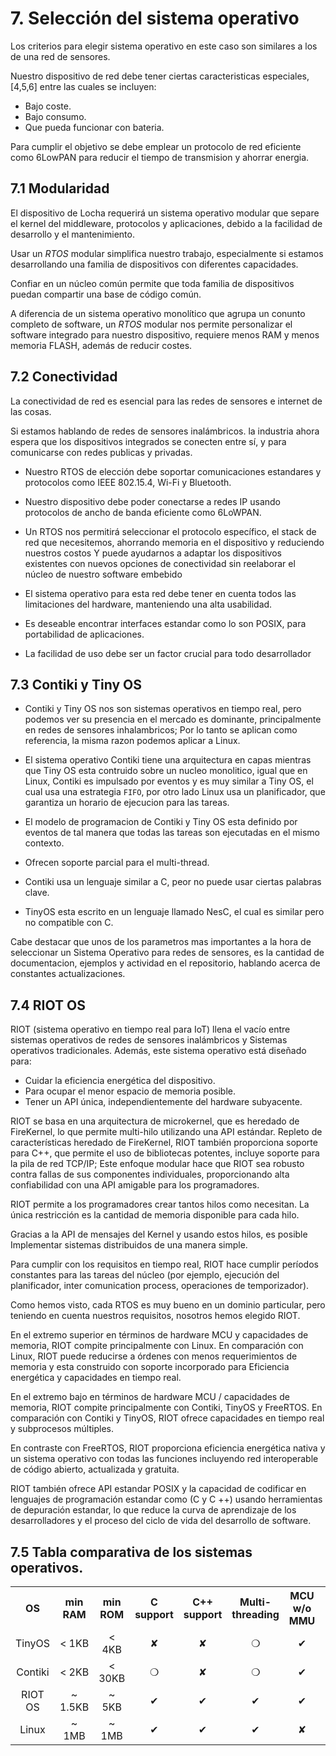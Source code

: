
# 7. Selección del sistema operativo

Los criterios para elegir sistema operativo en este caso son similares a los de una red de sensores.

Nuestro dispositivo de red debe tener ciertas caracteristicas especiales, [4,5,6]  entre las cuales se incluyen:
- Bajo coste.
- Bajo consumo.
- Que pueda funcionar con bateria.

Para cumplir el objetivo se debe emplear un protocolo de red eficiente como 6LowPAN para reducir el tiempo de transmision y ahorrar energia.


## 7.1 Modularidad

El dispositivo de Locha requerirá un sistema operativo modular que separe el kernel del middleware, protocolos y
aplicaciones, debido a la facilidad de desarrollo y el mantenimiento.

Usar un _RTOS_ modular simplifica nuestro trabajo, especialmente si estamos desarrollando una familia de dispositivos con diferentes capacidades. 

Confiar en un núcleo común permite que toda familia de dispositivos puedan compartir una base de código común.

A diferencia de un sistema operativo monolítico que agrupa un conunto completo de software, un _RTOS_ modular nos permite personalizar el software integrado para nuestro dispositivo, requiere menos RAM y menos memoria FLASH, además de reducir costes.


## 7.2 Conectividad

La conectividad de red es esencial para las redes de sensores e internet de las cosas.

Si estamos hablando de redes de sensores inalámbricos. 
la industria ahora espera que los dispositivos integrados se conecten entre sí, y para comunicarse con redes publicas y privadas. 

- Nuestro RTOS de elección debe soportar comunicaciones estandares y protocolos como IEEE 802.15.4, Wi-Fi y Bluetooth. 

- Nuestro dispositivo debe poder conectarse a redes IP usando protocolos de ancho de banda eficiente como 6LoWPAN. 

- Un RTOS nos permitirá seleccionar el protocolo específico, el stack de red que necesitemos, ahorrando memoria en el dispositivo y reduciendo nuestros costos Y puede ayudarnos a adaptar los dispositivos existentes con nuevos opciones de conectividad sin reelaborar el núcleo de nuestro software embebido

- El sistema operativo para esta red debe tener en cuenta todos las limitaciones del hardware, manteniendo una alta usabilidad.
- Es deseable encontrar interfaces estandar como lo son POSIX, para portabilidad de aplicaciones.
- La facilidad de uso debe ser un factor crucial para todo desarrollador

## 7.3 Contiki y Tiny OS

- Contiki y Tiny OS nos son sistemas operativos en tiempo real, pero podemos ver su presencia en el mercado es dominante, principalmente en redes de sensores inhalambricos; Por lo tanto se aplican como referencia, la misma razon podemos aplicar a Linux.

- El sistema operativo Contiki tiene una arquitectura en capas mientras que Tiny OS esta contruido sobre un nucleo monolitico, igual que en Linux, Contiki es impulsado por eventos y es muy similar a Tiny OS, el cual usa una estrategia ```FIFO```, por otro lado Linux usa un planificador, que garantiza un horario de ejecucion para las tareas.

- El modelo de programacion de Contiki y Tiny OS esta definido por eventos de tal manera que todas las tareas son ejecutadas en el mismo contexto.

- Ofrecen soporte parcial para el multi-thread.
- Contiki usa un lenguaje similar a C, peor no puede usar ciertas palabras clave.
- TinyOS esta escrito en un lenguaje llamado NesC, el cual es similar pero no compatible con C.
  
Cabe destacar que unos de los parametros mas importantes a la hora de seleccionar un Sistema Operativo para redes de sensores, es la cantidad de documentacion, ejemplos y actividad en el repositorio, hablando acerca de constantes actualizaciones.

## 7.4 RIOT OS

RIOT (sistema operativo en tiempo real para IoT) llena el vacío entre sistemas operativos de redes de sensores inalámbricos y Sistemas operativos tradicionales. Además, este sistema operativo está diseñado para: 
- Cuidar la eficiencia energética del dispositivo. 
- Para ocupar el menor espacio de memoria posible.
- Tener un API única, independientemente del hardware subyacente.

RIOT se basa en una arquitectura de microkernel, que es heredado de FireKernel, lo que permite multi-hilo utilizando una API estándar. Repleto de características heredado de FireKernel, RIOT también proporciona soporte para C++, que permite el uso de bibliotecas potentes, incluye soporte para la pila de red TCP/IP; Este enfoque modular hace que RIOT sea robusto contra fallas de sus componentes individuales, proporcionando alta confiabilidad
con una API amigable para los programadores.

RIOT permite a los programadores crear tantos hilos como necesitan. La única restricción es la cantidad de memoria  disponible para cada hilo. 

Gracias a la API de mensajes del Kernel y usando estos hilos, es posible Implementar sistemas distribuidos de una manera simple.

Para cumplir con los requisitos en tiempo real, RIOT hace cumplir períodos constantes para las tareas del núcleo (por ejemplo, ejecución del planificador, inter comunication  process, operaciones de temporizador).


Como hemos visto, cada RTOS es muy bueno en un dominio particular, pero teniendo en cuenta nuestros requisitos, nosotros hemos elegido RIOT. 

En el extremo superior en términos de hardware MCU y capacidades de memoria, RIOT compite principalmente con Linux. En comparación con Linux, RIOT puede reducirse a órdenes con menos requerimientos de memoria y esta construido con soporte incorporado para 
Eficiencia energética y capacidades en tiempo real. 

En el extremo bajo en términos de hardware MCU / capacidades de memoria, RIOT compite
principalmente con Contiki, TinyOS y FreeRTOS.
En comparación con Contiki y TinyOS, RIOT ofrece capacidades en tiempo real y subprocesos múltiples. 

En contraste con FreeRTOS, RIOT proporciona eficiencia energética nativa y un sistema operativo con todas las funciones incluyendo red interoperable de código abierto, actualizada y gratuita.

RIOT también ofrece API estandar POSIX y la capacidad de codificar en lenguajes de programación estandar como (C y C ++) usando herramientas de depuración estandar, lo que reduce la curva de aprendizaje de los desarrolladores
y el proceso del ciclo de vida del desarrollo de software.


## 7.5 Tabla comparativa de los sistemas operativos.

<div>
<table id="tblOne" style="width:100%;" >
 <tr align="center">
    <th>OS</th>
    <th>min RAM</th>
    <th>min ROM</th>
    <th>C support</th>
    <th>C++ support</th>
    <th>Multi-threading</th>
    <th>MCU w/o MMU</th>
    <th>Modularity</th>
    <th>Real-time</th>
 </tr>
  <tr align="center">
    <td>TinyOS</td>
    <td>< 1KB</td>
    <td>< 4KB</td>
    <td> &#10008 </td>
    <td> &#10008 </td>
    <td>&#10061</td>
    <td>&#10004</td>
    <td>&#10008</td>
    <td>&#10008</td>
 </tr>
 <tr align="center">
    <td>Contiki</td>
    <td>< 2KB</td>
    <td>< 30KB</td>
    <td> &#10061 </td>
    <td> &#10008 </td>
    <td>&#10061</td>
    <td>&#10004</td>
    <td>&#10061</td>
    <td>&#10061</td>
 </tr>
 <tr align="center">
    <td>RIOT OS</td>
    <td>~ 1.5KB</td>
    <td>~ 5KB</td>
    <td> &#10004 </td>
    <td> &#10004 </td>
    <td>&#10004</td>
    <td>&#10004</td>
    <td>&#10004</td>
    <td>&#10004</td>
 </tr>
 <tr align="center">
    <td>Linux</td>
    <td>~ 1MB</td>
    <td>~ 1MB</td>
    <td> &#10004 </td>
    <td> &#10004 </td>
    <td>&#10004</td>
    <td>&#10008</td>
    <td>&#10061</td>
    <td>&#10061</td>
 </tr>
</table>
</div>

<br>